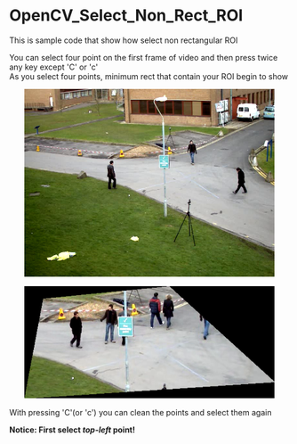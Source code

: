 # OpenCV_Select_Non_Rect_ROI

This is sample code that show how select non rectangular ROI 

You can select four point on the first frame of video and then press twice any key except 'C' or 'c'<br />
As you select four points, minimum rect that contain your ROI begin to show

<p align="center">
  <img src="sample.png" width="450"/>
</p>
<p align="center">
  <img src="roi%20selescted.png" width="450"/>
</p>


With pressing 'C'(or 'c') you can clean the points and select them again

**Notice: First select _top-left_ point!**
